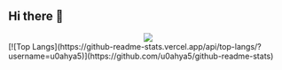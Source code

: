## Hi there 👋
<div align= "center">
    <img src="https://capsule-render.vercel.app/api?type=waving&color=a0dea4&height=180&text=Hello!%20I'm%20Sehyeon!&animation=twinkling&fontColor=ffffff&fontSize=60" />
    </div>
    [![Top Langs](https://github-readme-stats.vercel.app/api/top-langs/?username=u0ahya5)](https://github.com/u0ahya5/github-readme-stats)

<!--
**u0ahya5/u0ahya5** is a ✨ _special_ ✨ repository because its `README.md` (this file) appears on your GitHub profile.

Here are some ideas to get you started:

- 🔭 I’m currently working on ...
- 🌱 I’m currently learning ...
- 👯 I’m looking to collaborate on ...
- 🤔 I’m looking for help with ...
- 💬 Ask me about ...
- 📫 How to reach me: ...
- 😄 Pronouns: ...
- ⚡ Fun fact: ...
-->
